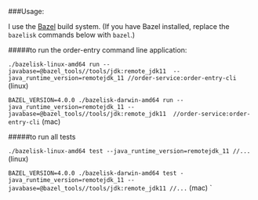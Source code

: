 ###Usage:

I use the [Bazel](https://bazel.build/) build system. (If you have Bazel installed,
replace the `bazelisk` commands below with `bazel`.)

#####to run the order-entry command line application:

`./bazelisk-linux-amd64 run --javabase=@bazel_tools//tools/jdk:remote_jdk11  --java_runtime_version=remotejdk_11 //order-service:order-entry-cli` (linux)


`BAZEL_VERSION=4.0.0 ./bazelisk-darwin-amd64 run --java_runtime_version=remotejdk_11 --javabase=@bazel_tools//tools/jdk:remote_jdk11  //order-service:order-entry-cli` (mac)



#####to run all tests

`./bazelisk-linux-amd64 test --java_runtime_version=remotejdk_11 //...` (linux)


`BAZEL_VERSION=4.0.0 ./bazelisk-darwin-amd64 test -java_runtime_version=remotejdk_11 --javabase=@bazel_tools//tools/jdk:remote_jdk11 //...` (mac)
`
